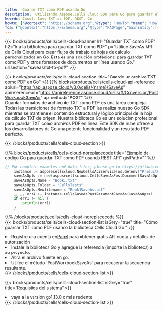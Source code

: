 ```yaml
---
title:  Guarde TXT como PDF usando Go
description:  Utilizando Aspose.Cells Cloud SDK para Go para guardar el archivo en formato TXT como archivo en formato PDF.
kwords: Excel, Save TXT as PDF, REST, Go
howto: {"@context": "https://schema.org","@type": "HowTo","name": "How to save TXT as PDF using the Cells Cloud Go library.","description": "How to save TXT as PDF using the Cells Cloud Go library.","image": {"@type": "ImageObject"},"url": "/go/saveas/txt-to-pdf/","step": [{ "@type": "HowToStep","name": "How to save TXT as PDF using the Cells Cloud Go library. step 1", "image": {"@type": "ImageObject",},"url": "/go/saveas/txt-to-pdf/","text": "Register an account at <a href='https://dashboard.aspose.cloud/'>Dashboard</a> to get free API quota & authorization details",},{ "@type": "HowToStep","name": "How to save TXT as PDF using the Cells Cloud Go library. step 1", "image": {"@type": "ImageObject",},"url": "/go/saveas/txt-to-pdf/","text": "Install Go library and add the reference (import the library) to your project.",},{ "@type": "HowToStep","name": "How to save TXT as PDF using the Cells Cloud Go library. step 1", "image": {"@type": "ImageObject",},"url": "/go/saveas/txt-to-pdf/","text": "Open the source file in go.",},{ "@type": "HowToStep","name": "How to save TXT as PDF using the Cells Cloud Go library. step 1", "image": {"@type": "ImageObject",},"url": "/go/saveas/txt-to-pdf/","text": "Use the `PostWorkbookSaveAs` method to retrieve the resulting stream.",}, ],"supply": {"@type": "HowToSupply","name": "document"},"tool": [{"@type": "HowToTool","name": "Goland, Visual Studio Code, Eclipse"},{"@type": "HowToTool","name": "Aspose Cells"}],"totalTime": "PT6M"}
fqa: {"@context":"https://schema.org","@type":"FAQPage","mainEntity":[{"@type":"Question","name":"Why save file as other formats file in C# using REST API?","acceptedAnswer":{"@type":"Answer","text":"Documents are encoded in many ways, and some files may be incompatible with the software you use. To open and read such files, just save them as appropriate file formats.<br/><ol><li>Install .NET SDK and add the reference (import the library) to your project.</li><li>Open the source file in C# using REST API.</li><li>Call the PostWorkbookSaveAsRequest() method, passing an output filename with required extension.</li><li>Get the result of save as a separate file.</li></ol>"}},{"@type":"Question","name":"What file formats can I save as with your C# library?","acceptedAnswer":{"@type":"Answer","text":"We support a variety of file formats for conversion using .NET library, including XLSX, Excel, xls , PDF, CSV, HTML, Markdown, XML, PNG, JPG, TIFF, Json, TXT and many more."}},{"@type":"Question","name":"What is the maximum allowed file size for conversion using this .NET library?","acceptedAnswer":{"@type":"Answer","text":"There are no file size limits for format conversions using .NET library."}}]}
---
```

{{< blocks/products/cells/cells-cloud-banner h1="Guardar TXT como PDF" h2="Ir a la biblioteca para guardar TXT como PDF" p="Utilice SaveAs API de Cells Cloud para crear flujos de trabajo de hojas de cálculo personalizados en Go. Esta es una solución profesional para guardar TXT como PDF y otros formatos de documentos en línea usando Go." urlsection="saveas/txt-to-pdf/" >}}

{{< blocks/products/cells/cells-cloud-section title="Guarde un archivo TXT como PDF en Go" >}}
{{% blocks/products/cells/cells-cloud-api-reference apiurl="https://api.aspose.cloud/v3.0/cells/{name}/SaveAs" apireferenceurl="https://apireference.aspose.cloud/cells/#/Conversion/PostWorkbookSaveAs" apimethod="POST" %}}
<br/>
Guardar formatos de archivo de TXT como PDF es una tarea compleja. Todas las transiciones de formato TXT a PDF las realiza nuestro Go SDK mientras se mantiene el contenido estructural y lógico principal de la hoja de cálculo TXT de origen. Nuestra biblioteca Go es una solución profesional para guardar TXT como archivos PDF en línea. Este SDK de nube ofrece a los desarrolladores de Go una potente funcionalidad y un resultado PDF perfecto.

{{< /blocks/products/cells/cells-cloud-section >}}

{{% blocks/products/cells/cells-cloud-noreplacecode title="Ejemplo de código Go para guardar TXT como PDF usando REST API" gistPath="" %}}
  
```go
// For complete examples and data files, please go to https://github.com/aspose-cells-cloud/aspose-cells-cloud-go/
    instance := asposecellscloud.NewCellsApiService(os.Getenv("ProductClientId"), os.Getenv("ProductClientSecret"))
    saveAsOpts := new(asposecellscloud.CellsSaveAsPostDocumentSaveAsOpts)
    saveAsOpts.Name = "Book1.txt"
    saveAsOpts.Folder = "CellsTests"
    saveAsOpts.Newfilename = "Book1SaveAs.pdf"
    _, _, err1 := instance.CellsSaveAsPostDocumentSaveAs(saveAsOpts)
    if err1 != nil {
	    println(err1)
    }
```
  
{{% /blocks/products/cells/cells-cloud-noreplacecode %}}
<br/>
{{< blocks/products/cells/cells-cloud-section-list isGrey="true" title="Cómo guardar TXT como PDF usando la biblioteca Cells Cloud Go." >}}
<li> Registre una cuenta en<a href="https://dashboard.aspose.cloud/">Panel</a> para obtener gratis API cuota y detalles de autorización</li>
<li>Instale la biblioteca Go y agregue la referencia (importe la biblioteca) a su proyecto.</li>
<li>Abra el archivo fuente en go.</li>
<li>Utilice el método `PostWorkbookSaveAs` para recuperar la secuencia resultante.</li>
{{< /blocks/products/cells/cells-cloud-section-list >}}

{{< blocks/products/cells/cells-cloud-section-list isGrey="true" title="Requisitos del sistema" >}}
<li>vaya a la versión go1.13.0 o más reciente</li>
{{< /blocks/products/cells/cells-cloud-section-list >}}
